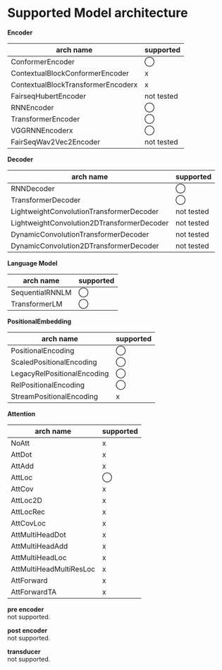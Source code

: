 # Supported Model architecture

**Encoder**

| arch name                          | supported  |
| ---------------------------------- | ---------- |
| ConformerEncoder                   | ◯          |
| ContextualBlockConformerEncoder    | x          |
| ContextualBlockTransformerEncoderx | x          |
| FairseqHubertEncoder               | not tested |
| RNNEncoder                         | ◯          |
| TransformerEncoder                 | ◯          |
| VGGRNNEncoderx                     | ◯          |
| FairSeqWav2Vec2Encoder             | not tested |



**Decoder**

| arch name                                  | supported  |
| ------------------------------------------ | ---------- |
| RNNDecoder                                 | ◯          |
| TransformerDecoder                         | ◯          |
| LightweightConvolutionTransformerDecoder   | not tested |
| LightweightConvolution2DTransformerDecoder | not tested |
| DynamicConvolutionTransformerDecoder       | not tested |
| DynamicConvolution2DTransformerDecoder     | not tested |



**Language Model**

| arch name       | supported |
| --------------- | --------- |
| SequentialRNNLM | ◯         |
| TransformerLM   | ◯         |



**PositionalEmbedding**

| arch name                   | supported  |
| --------------------------- | ---------- |
| PositionalEncoding          | ◯          |
| ScaledPositionalEncoding    | ◯          |
| LegacyRelPositionalEncoding | ◯          |
| RelPositionalEncoding       | ◯         |
| StreamPositionalEncoding    | x          |



**Attention**

| arch name               | supported |
| ----------------------- | --------- |
| NoAtt                   | x         |
| AttDot                  | x         |
| AttAdd                  | x         |
| AttLoc                  | ◯         |
| AttCov                  | x         |
| AttLoc2D                | x         |
| AttLocRec               | x         |
| AttCovLoc               | x         |
| AttMultiHeadDot         | x         |
| AttMultiHeadAdd         | x         |
| AttMultiHeadLoc         | x         |
| AttMultiHeadMultiResLoc | x         |
| AttForward              | x         |
| AttForwardTA            | x         |



**pre encoder**  
not supported.

**post encoder**  
not supported.

**transducer**  
not supported.